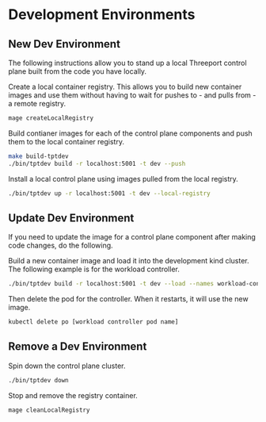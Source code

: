 # Development Environments

## New Dev Environment

The following instructions allow you to stand up a local Threeport control plane
built from the code you have locally.

Create a local container registry.  This allows you to build new container images
and use them without having to wait for pushes to - and pulls from - a remote
registry.

```bash
mage createLocalRegistry
```

Build contianer images for each of the control plane components and push them to
the local container registry.

```bash
make build-tptdev
./bin/tptdev build -r localhost:5001 -t dev --push
```

Install a local control plane using images pulled from the local registry.

```bash
./bin/tptdev up -r localhost:5001 -t dev --local-registry
```

## Update Dev Environment

If you need to update the image for a control plane component after making code
changes, do the following.

Build a new container image and load it into the development kind cluster.  The
following example is for the workload controller.

```bash
./bin/tptdev build -r localhost:5001 -t dev --load --names workload-controller
```

Then delete the pod for the controller.  When it restarts, it will use the new
image.

```bash
kubectl delete po [workload controller pod name]
```

## Remove a Dev Environment

Spin down the control plane cluster.

```bash
./bin/tptdev down
```

Stop and remove the registry container.

```bash
mage cleanLocalRegistry
```

